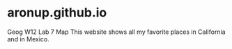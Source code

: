 # aronup.github.io
Geog W12 Lab 7 Map
This website shows all my favorite places in California and in Mexico.
